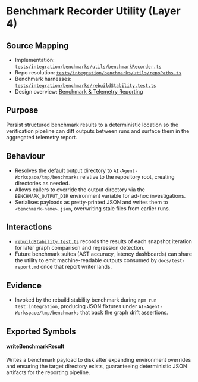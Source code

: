 # Benchmark Recorder Utility (Layer 4)

## Source Mapping
- Implementation: [`tests/integration/benchmarks/utils/benchmarkRecorder.ts`](../../../../tests/integration/benchmarks/utils/benchmarkRecorder.ts)
- Repo resolution: [`tests/integration/benchmarks/utils/repoPaths.ts`](../../../../tests/integration/benchmarks/utils/repoPaths.ts)
- Benchmark harnesses: [`tests/integration/benchmarks/rebuildStability.test.ts`](../../../../tests/integration/benchmarks/rebuildStability.test.ts)
- Design overview: [Benchmark & Telemetry Reporting](../../../layer-3/benchmark-telemetry-pipeline.mdmd.md)

## Purpose
Persist structured benchmark results to a deterministic location so the verification pipeline can diff outputs between runs and surface them in the aggregated telemetry report.

## Behaviour
- Resolves the default output directory to `AI-Agent-Workspace/tmp/benchmarks` relative to the repository root, creating directories as needed.
- Allows callers to override the output directory via the `BENCHMARK_OUTPUT_DIR` environment variable for ad-hoc investigations.
- Serialises payloads as pretty-printed JSON and writes them to `<benchmark-name>.json`, overwriting stale files from earlier runs.

## Interactions
- [`rebuildStability.test.ts`](../../../../tests/integration/benchmarks/rebuildStability.test.ts) records the results of each snapshot iteration for later graph comparison and regression detection.
- Future benchmark suites (AST accuracy, latency dashboards) can share the utility to emit machine-readable outputs consumed by `docs/test-report.md` once that report writer lands.

## Evidence
- Invoked by the rebuild stability benchmark during `npm run test:integration`, producing JSON fixtures under `AI-Agent-Workspace/tmp/benchmarks` that back the graph drift assertions.

## Exported Symbols

#### writeBenchmarkResult
Writes a benchmark payload to disk after expanding environment overrides and ensuring the target directory exists, guaranteeing deterministic JSON artifacts for the reporting pipeline.
